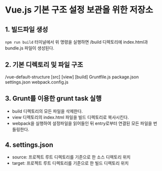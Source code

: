 # Vue.js 기본 구조 설정 보관을 위한 저장소

## 1. 빌드파일 생성
`npm run build` 
터미널에서 위 명령을 실행하면 /build 디렉토리에 index.html과 bundle.js 파일이 생성된다.

## 2. 기본 디렉토리 및 파일 구조
/vue-default-structure
[src]
[view]
[build]
Gruntfile.js
package.json
settings.json
webpack.config.js

## 3. Grunt를 이용한 grunt task 실행
- build 디렉토리의 모든 파일을 삭제한다.
- view 디렉토리의 index.html 파일을 빌드 디렉토리로 복사시킨다.
- webpack을 실행하여 설정파일을 읽어들인 뒤 entry로부터 연결된 모든 파일을 번들링한다.

## 4. settings.json
- source: 프로젝트 루트 디렉토리를 기준으로 한 소스 디렉토리 위치
- target: 프로젝트 루트 디렉토리를 기준으로 한 빌드 디렉토리 위치

